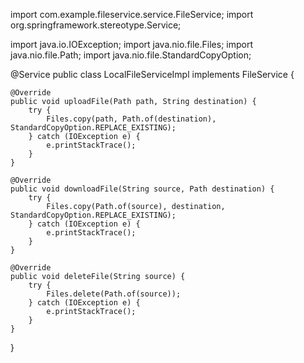 import com.example.fileservice.service.FileService;
import org.springframework.stereotype.Service;

import java.io.IOException;
import java.nio.file.Files;
import java.nio.file.Path;
import java.nio.file.StandardCopyOption;

@Service
public class LocalFileServiceImpl implements FileService {

    @Override
    public void uploadFile(Path path, String destination) {
        try {
            Files.copy(path, Path.of(destination), StandardCopyOption.REPLACE_EXISTING);
        } catch (IOException e) {
            e.printStackTrace();
        }
    }

    @Override
    public void downloadFile(String source, Path destination) {
        try {
            Files.copy(Path.of(source), destination, StandardCopyOption.REPLACE_EXISTING);
        } catch (IOException e) {
            e.printStackTrace();
        }
    }

    @Override
    public void deleteFile(String source) {
        try {
            Files.delete(Path.of(source));
        } catch (IOException e) {
            e.printStackTrace();
        }
    }
}

